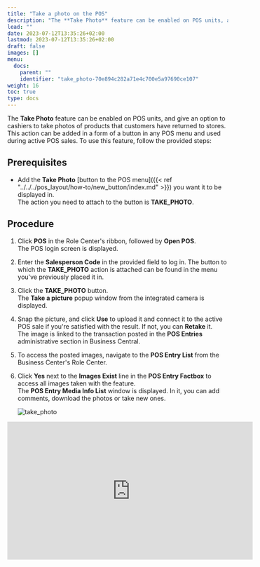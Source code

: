 ```yaml
---
title: "Take a photo on the POS"
description: "The **Take Photo** feature can be enabled on POS units, and give an option to cashiers to take photos of products that customers have returned to stores."
lead: ""
date: 2023-07-12T13:35:26+02:00
lastmod: 2023-07-12T13:35:26+02:00
draft: false
images: []
menu:
  docs:
    parent: ""
    identifier: "take_photo-70e894c282a71e4c700e5a97690ce107"
weight: 16
toc: true
type: docs
---
```


The **Take Photo** feature can be enabled on POS units, and give an option to cashiers to take photos of products that customers have returned to stores. This action can be added in a form of a button in any POS menu and used during active POS sales. To use this feature, follow the provided steps:

## Prerequisites

- Add the **Take Photo** [button to the POS menu]({{< ref "../../../pos_layout/how-to/new_button/index.md" >}}) you want it to be displayed in.       
  The action you need to attach to the button is **TAKE_PHOTO**.

## Procedure

1. Click **POS** in the Role Center's ribbon, followed by **Open POS**.     
   The POS login screen is displayed.
2. Enter the **Salesperson Code** in the provided field to log in.
   The button to which the **TAKE_PHOTO** action is attached can be found in the menu you've previously placed it in.
3. Click the **TAKE_PHOTO** button.    
   The **Take a picture** popup window from the integrated camera is displayed.    
4. Snap the picture, and click **Use** to upload it and connect it to the active POS sale if you're satisfied with the result. If not, you can **Retake** it.      
   The image is linked to the transaction posted in the **POS Entries** administrative section in Business Central.
5. To access the posted images, navigate to the **POS Entry List** from the Business Center's Role Center. 
6. Click **Yes** next to the **Images Exist** line in the **POS Entry Factbox** to access all images taken with the feature.     
   The **POS Entry Media Info List** window is displayed. In it, you can add comments, download the photos or take new ones.

    ![take_photo](take_photo_feature.PNG)

<iframe width="560" height="315" src="https://www.youtube.com/embed/XmVeUrNa42U" title="YouTube video player" frameborder="0" allow="accelerometer; autoplay; clipboard-write; encrypted-media; gyroscope; picture-in-picture; web-share" allowfullscreen></iframe>
